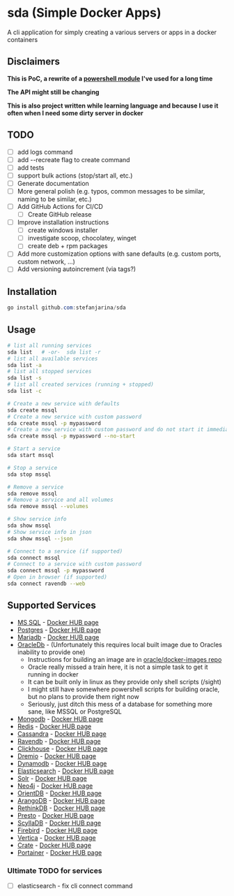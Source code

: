 # sda (Simple Docker Apps)

A cli application for simply creating a various servers or apps in a docker containers

## Disclaimers

**This is PoC, a rewrite of a [powershell module](https://github.com/stefanjarina/SimpleDockerApps) I've used for a long time**

**The API might still be changing**

**This is also project written while learning language and because I use it often
when I need some dirty server in docker**

## TODO

- [ ] add logs command
- [ ] add --recreate flag to create command
- [ ] add tests
- [ ] support bulk actions (stop/start all, etc.)
- [ ] Generate documentation
- [ ] More general polish (e.g. typos, common messages to be similar, naming to be similar, etc.)
- [ ] Add GitHub Actions for CI/CD
  - [ ] Create GitHub release
- [ ] Improve installation instructions
  - [ ] create windows installer
  - [ ] investigate scoop, chocolatey, winget
  - [ ] create deb + rpm packages
- [ ] Add more customization options with sane defaults (e.g. custom ports, custom network, ...)
- [ ] Add versioning autoincrement (via tags?)

## Installation

```powershell
go install github.com:stefanjarina/sda
```

## Usage

```bash
# list all running services
sda list   # -or-  sda list -r
# list all available services
sda list -a
# list all stopped services
sda list -s
# list all created services (running + stopped)
sda list -c

# Create a new service with defaults
sda create mssql
# Create a new service with custom password
sda create mssql -p mypassword
# Create a new service with custom password and do not start it immediately
sda create mssql -p mypassword --no-start

# Start a service
sda start mssql

# Stop a service
sda stop mssql

# Remove a service
sda remove mssql
# Remove a service and all volumes
sda remove mssql --volumes

# Show service info
sda show mssql
# Show service info in json
sda show mssql --json

# Connect to a service (if supported)
sda connect mssql
# Connect to a service with custom password
sda connect mssql -p mypassword
# Open in browser (if supported)
sda connect ravendb --web
```

## Supported Services

- [MS SQL](https://www.microsoft.com/en-us/sql-server/sql-server-2019) - [Docker HUB page](https://hub.docker.com/_/microsoft-mssql-server)
- [Postgres](https://www.postgresql.org/) - [Docker HUB page](https://hub.docker.com/_/postgres)
- [Mariadb](https://mariadb.org/) - [Docker HUB page](https://hub.docker.com/_/mariadb)
- [OracleDb](https://www.oracle.com/database/) - (Unfortunately this requires local built image due to Oracles inability to provide one)
    - Instructions for building an image are in [oracle/docker-images repo](https://github.com/oracle/docker-images/tree/master/OracleDatabase/SingleInstance)
    - Oracle really missed a train here, it is not a simple task to get it running in docker
    - It can be built only in linux as they provide only shell scripts (/sight)
    - I might still have somewhere powershell scripts for building oracle, but no plans to provide them right now
    - Seriously, just ditch this mess of a database for something more sane, like MSSQL or PostgreSQL
- [Mongodb](https://www.mongodb.com/) - [Docker HUB page](https://hub.docker.com/_/mongo)
- [Redis](https://redis.io/) - [Docker HUB page](https://hub.docker.com/_/redis)
- [Cassandra](http://cassandra.apache.org/) - [Docker HUB page](https://hub.docker.com/_/cassandra)
- [Ravendb](https://ravendb.net/) - [Docker HUB page](https://hub.docker.com/r/ravendb/ravendb)
- [Clickhouse](https://clickhouse.yandex/) - [Docker HUB page](https://hub.docker.com/r/yandex/clickhouse-server)
- [Dremio](https://www.dremio.com/) - [Docker HUB page](https://hub.docker.com/r/dremio/dremio-oss)
- [Dynamodb](https://aws.amazon.com/dynamodb/) - [Docker HUB page](https://hub.docker.com/r/amazon/dynamodb-local/)
- [Elasticsearch](https://www.elastic.co/) - [Docker HUB page](https://hub.docker.com/_/elasticsearch)
- [Solr](https://lucene.apache.org/solr/) - [Docker HUB page](https://hub.docker.com/_/solr)
- [Neo4j](https://neo4j.com/) - [Docker HUB page](https://hub.docker.com/_/neo4j)
- [OrientDB](https://orientdb.com/) - [Docker HUB page](https://hub.docker.com/_/orientdb)
- [ArangoDB](https://www.arangodb.com/) - [Docker HUB page](https://hub.docker.com/_/arangodb)
- [RethinkDB](https://rethinkdb.com/) - [Docker HUB page](https://hub.docker.com/_/rethinkdb)
- [Presto](https://prestodb.io/) - [Docker HUB page](https://hub.docker.com/r/starburstdata/presto)
- [ScyllaDB](https://www.scylladb.com/) - [Docker HUB page](https://hub.docker.com/r/scylladb/scylla)
- [Firebird](https://firebirdsql.org/) - [Docker HUB page](https://hub.docker.com/r/jacobalberty/firebird)
- [Vertica](https://www.vertica.com/) - [Docker HUB page](https://hub.docker.com/r/jbfavre/vertica)
- [Crate](https://crate.io/) - [Docker HUB page](https://hub.docker.com/_/crate)
- [Portainer](https://www.portainer.io/) - [Docker HUB page](https://hub.docker.com/r/portainer/portainer)

### Ultimate TODO for services

- [ ] elasticsearch - fix cli connect command
